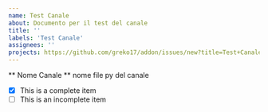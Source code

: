 ```yaml
---
name: Test Canale
about: Documento per il test del canale
title: ''
labels: 'Test Canale'
assignees: ''
projects: https://github.com/greko17/addon/issues/new?title=Test+Canale&projects=greko17/1
---
```


** Nome Canale **
nome file py del canale

- [x] This is a complete item
- [ ] This is an incomplete item
